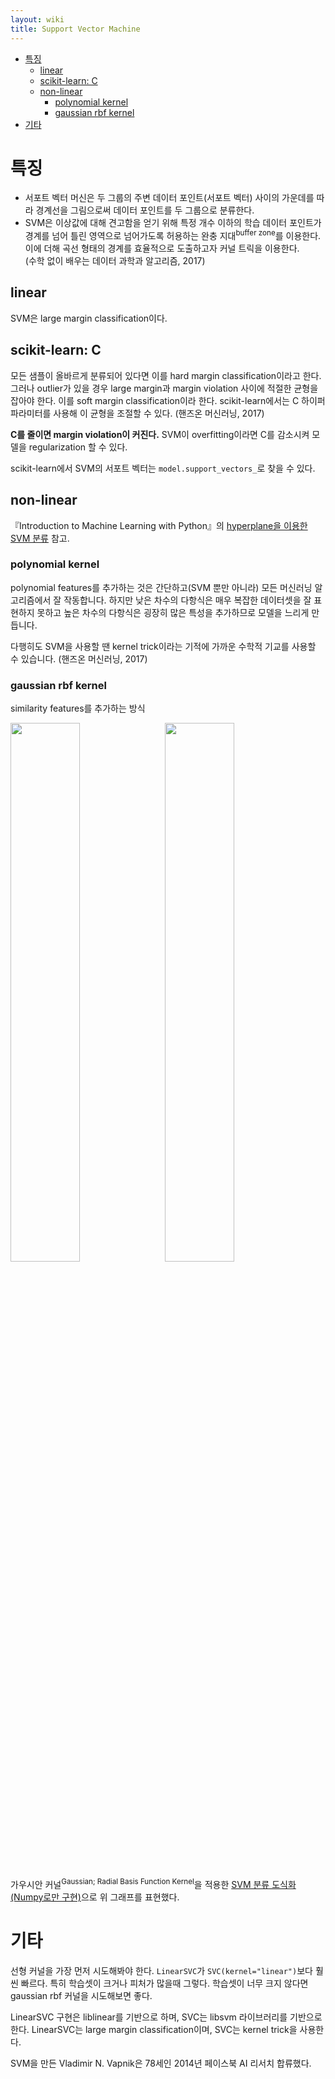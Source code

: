 ```yaml
---
layout: wiki 
title: Support Vector Machine
---
```


<!-- TOC -->

- [특징](#특징)
    - [linear](#linear)
    - [scikit-learn: C](#scikit-learn-c)
    - [non-linear](#non-linear)
        - [polynomial kernel](#polynomial-kernel)
        - [gaussian rbf kernel](#gaussian-rbf-kernel)
- [기타](#기타)

<!-- /TOC -->

# 특징
- 서포트 벡터 머신은 두 그룹의 주변 데이터 포인트(서포트 벡터) 사이의 가운데를 따라 경계선을 그림으로써 데이터 포인트를 두 그룹으로 분류한다.
- SVM은 이상값에 대해 견고함을 얻기 위해 특정 개수 이하의 학습 데이터 포인트가 경계를 넘어 틀린 영역으로 넘어가도록 허용하는 완충 지대<sup>buffer zone</sup>를 이용한다. 이에 더해 곡선 형태의 경계를 효율적으로 도출하고자 커널 트릭을 이용한다.  
(수학 없이 배우는 데이터 과학과 알고리즘, 2017)

## linear
SVM은 large margin classification이다.

## scikit-learn: C
모든 샘플이 올바르게 분류되어 있다면 이를 hard margin classification이라고 한다. 그러나 outlier가 있을 경우 large margin과 margin violation 사이에 적절한 균형을 잡아야 한다. 이를 soft margin classification이라 한다. scikit-learn에서는 C 하이퍼파라미터를 사용해 이 균형을 조절할 수 있다. (핸즈온 머신러닝, 2017)

**C를 줄이면 margin violation이 커진다.** SVM이 overfitting이라면 C를 감소시켜 모델을 regularization 할 수 있다.

scikit-learn에서 SVM의 서포트 벡터는 `model.support_vectors_`로 찾을 수 있다.

## non-linear
『Introduction to Machine Learning with Python』의 [hyperplane을 이용한 SVM 분류](https://nbviewer.jupyter.org/github/likejazz/jupyter-notebooks/blob/master/support-vector-machine-explained.ipynb) 참고.

### polynomial kernel
polynomial features를 추가하는 것은 간단하고(SVM 뿐만 아니라) 모든 머신러닝 알고리즘에서 잘 작동합니다. 하지만 낮은 차수의 다항식은 매우 복잡한 데이터셋을 잘 표현하지 못하고 높은 차수의 다항식은 굉장히 많은 특성을 추가하므로 모델을 느리게 만듭니다.

다행히도 SVM을 사용할 땐 kernel trick이라는 기적에 가까운 수학적 기교를 사용할 수 있습니다. (핸즈온 머신러닝, 2017)

### gaussian rbf kernel
similarity features를 추가하는 방식

<img src="http://docs.likejazz.com/images/2017/svm1.png" width="47%" style="padding-right: 10px; float: left" /><img src="http://docs.likejazz.com/images/2017/svm2.png" width="47%" />

가우시안 커널<sup>Gaussian; Radial Basis Function Kernel</sup>을 적용한 [SVM 분류 도식화(Numpy로만 구현)](https://gist.github.com/mblondel/586753)으로 위 그래프를 표현했다.

# 기타
선형 커널을 가장 먼저 시도해봐야 한다. `LinearSVC`가 `SVC(kernel="linear")`보다 훨씬 빠르다. 특히 학습셋이 크거나 피처가 많을때 그렇다. 학습셋이 너무 크지 않다면 gaussian rbf 커널을 시도해보면 좋다.

LinearSVC 구현은 liblinear를 기반으로 하며, SVC는 libsvm 라이브러리를 기반으로 한다. LinearSVC는 large margin classification이며, SVC는 kernel trick을 사용한다.

SVM을 만든 Vladimir N. Vapnik은 78세인 2014년 페이스북 AI 리서치 합류했다.
